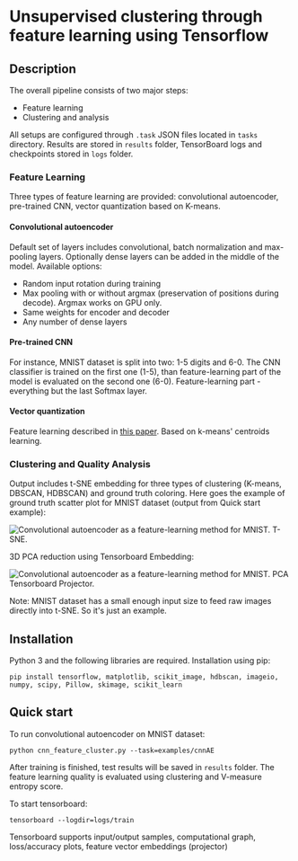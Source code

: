 # Unsupervised clustering through feature learning using Tensorflow

## Description
The overall pipeline consists of two major steps: 
* Feature learning
* Clustering and analysis

All setups are configured through `.task` JSON files located in `tasks` directory. Results are stored in `results` folder,
TensorBoard logs and checkpoints stored in `logs` folder.

### Feature Learning
Three types of feature learning are provided: convolutional autoencoder, pre-trained CNN, vector quantization based on K-means.
#### Convolutional autoencoder
Default set of layers includes convolutional, batch normalization and max-pooling layers. Optionally dense layers can be
added in the middle of the model.
Available options:
* Random input rotation during training
* Max pooling with or without argmax (preservation of positions during decode). Argmax works on GPU only.
* Same weights for encoder and decoder
* Any number of dense layers

#### Pre-trained CNN
For instance, MNIST dataset is split into two: 1-5 digits and 6-0.
The CNN classifier is trained on the first one (1-5), than feature-learning part of the model
is evaluated on the second one (6-0). Feature-learning part - everything but the last Softmax layer.

#### Vector quantization
Feature learning described in [this paper](https://www-cs.stanford.edu/~acoates/papers/coatesng_nntot2012.pdf). Based on k-means' centroids learning.

### Clustering and Quality Analysis
Output includes t-SNE embedding for three types of clustering (K-means, DBSCAN, HDBSCAN) and ground truth coloring.
Here goes the example of ground truth scatter plot for MNIST dataset (output from Quick start example):

![Convolutional autoencoder as a feature-learning method for MNIST. T-SNE.](https://user-images.githubusercontent.com/15197972/39947762-0ec4247e-5541-11e8-83fa-33e5b81d5621.png)

3D PCA reduction using Tensorboard Embedding:

![Convolutional autoencoder as a feature-learning method for MNIST. PCA Tensorboard Projector.](https://user-images.githubusercontent.com/15197972/39952082-b1b0ae9c-555e-11e8-8b2f-a2858aed1091.png)

Note: MNIST dataset has a small enough input size to feed raw images directly into t-SNE. So it's just an example.

## Installation
Python 3 and the following libraries are required. Installation using pip:
```commandline
pip install tensorflow, matplotlib, scikit_image, hdbscan, imageio, numpy, scipy, Pillow, skimage, scikit_learn
```



## Quick start
To run convolutional autoencoder on MNIST dataset:
```commandline
python cnn_feature_cluster.py --task=examples/cnnAE
```

After training is finished, test results will be saved in `results` folder. The feature learning quality is evaluated using clustering
and V-measure entropy score. 

To start tensorboard:
```commandline
tensorboard --logdir=logs/train
``` 
Tensorboard supports input/output samples, computational graph, loss/accuracy plots, feature vector embeddings (projector) 
